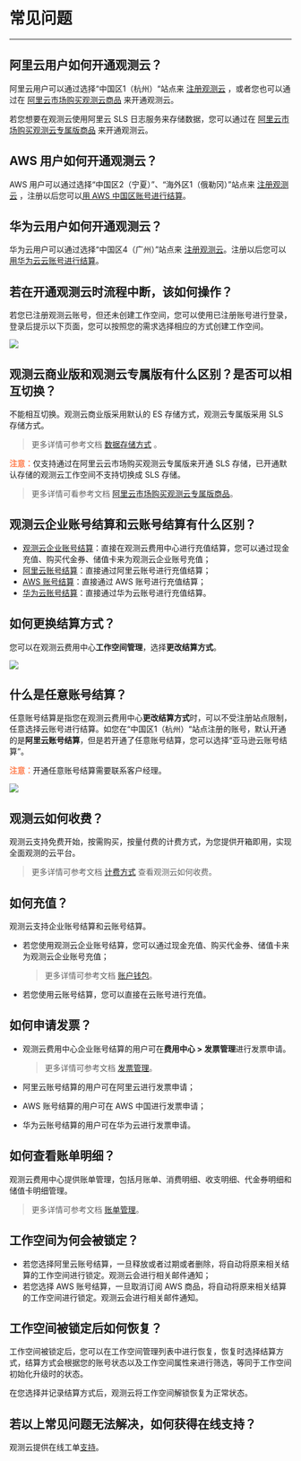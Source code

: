 # 常见问题
---

## 阿里云用户如何开通观测云？

阿里云用户可以通过选择“中国区1（杭州）“站点来 [注册观测云](../billing/commercial-register.md) ，或者您也可以通过在 [阿里云市场购买观测云商品](../billing/commercial-aliyun.md) 来开通观测云。

若您想要在观测云使用阿里云 SLS 日志服务来存储数据，您可以通过在 [阿里云市场购买观测云专属版商品](../billing/commercial-aliyun-sls.md) 来开通观测云。

## AWS 用户如何开通观测云？

AWS 用户可以通过选择“中国区2（宁夏）”、“海外区1（俄勒冈）”站点来 [注册观测云](../billing/commercial-register.md) ，注册以后您可以[用 AWS 中国区账号进行结算](./billing-account/aws-account.md)。

## 华为云用户如何开通观测云？

华为云用户可以通过选择“中国区4（广州）”站点来 [注册观测云](../billing/commercial-register.md)。注册以后您可以[用华为云云账号进行结算](./billing-account/huawei-account.md)。

## 若在开通观测云时流程中断，该如何操作？

若您已注册观测云账号，但还未创建工作空间，您可以使用已注册账号进行登录，登录后提示以下页面，您可以按照您的需求选择相应的方式创建工作空间。

![](img/8.register_6.png)

## 观测云商业版和观测云专属版有什么区别？是否可以相互切换？

不能相互切换。观测云商业版采用默认的 ES 存储方式，观测云专属版采用 SLS 存储方式。

> 更多详情可参考文档 [数据存储方式](../billing/billing-method/data-storage.md#options) 。

<font color=coral>**注意：**</font>仅支持通过在阿里云云市场购买观测云专属版来开通 SLS 存储，已开通默认存储的观测云工作空间不支持切换成 SLS 存储。

> 更多详情可看参考文档 [阿里云市场购买观测云专属版商品](../billing/commercial-aliyun-sls.md)。

## 观测云企业账号结算和云账号结算有什么区别？

- [观测云企业账号结算](../billing/billing-account/enterprise-account.md)：直接在观测云费用中心进行充值结算，您可以通过现金充值、购买代金券、储值卡来为观测云企业账号充值；
- [阿里云账号结算](../billing/billing-account/aliyun-account.md)：直接通过阿里云账号进行充值结算；
- [AWS 账号结算](../billing/billing-account/aws-account.md)：直接通过 AWS 账号进行充值结算；
- [华为云账号结算](../billing/billing-account/huawei-account.md)：直接通过华为云账号进行充值结算。

## 如何更换结算方式？

您可以在观测云费用中心**工作空间管理**，选择**更改结算方式**。

![](img/9.upgrade_9.png)



## 什么是任意账号结算？

任意账号结算是指您在观测云费用中心**更改结算方式**时，可以不受注册站点限制，任意选择云账号进行结算。如您在“中国区1（杭州）“站点注册的账号，默认开通的是**阿里云账号结算**，但是若开通了任意账号结算，您可以选择“亚马逊云账号结算”。

<font color=coral>**注意：**</font>开通任意账号结算需要联系客户经理。

![](img/9.upgrade_7.png)

## 观测云如何收费？

观测云支持免费开始，按需购买，按量付费的计费方式，为您提供开箱即用，实现全面观测的云平台。

> 更多详情可参考文档 [计费方式](../billing/billing-method/index.md) 查看观测云如何收费。

## 如何充值？

观测云支持企业账号结算和云账号结算。

- 若您使用观测云企业账号结算，您可以通过现金充值、购买代金券、储值卡来为观测云企业账号充值；
 
    > 更多详情可参考文档 [账户钱包](../billing/cost-center/account-wallet/index.md)。  

- 若您使用云账号结算，您可以直接在云账号进行充值。

## 如何申请发票？

- 观测云费用中心企业账号结算的用户可在**费用中心 > 发票管理**进行发票申请。

    > 更多详情可参考文档 [发票管理](../billing/cost-center/invoice-management.md)。

- 阿里云账号结算的用户可在阿里云进行发票申请；  
- AWS 账号结算的用户可在 AWS 中国进行发票申请；   
- 华为云账号结算的用户可在华为云进行发票申请。 

## 如何查看账单明细？

观测云费用中心提供账单管理，包括月账单、消费明细、收支明细、代金券明细和储值卡明细管理。

> 更多详情可参考文档 [账单管理](../billing/cost-center/billing-management.md)。

## 工作空间为何会被锁定？

- 若您选择阿里云账号结算，一旦释放或者过期或者删除，将自动将原来相关结算的工作空间进行锁定。观测云会进行相关邮件通知；
- 若您选择 AWS 账号结算，一旦取消订阅 AWS 商品，将自动将原来相关结算的工作空间进行锁定。观测云会进行相关邮件通知。

## 工作空间被锁定后如何恢复？

工作空间被锁定后，您可以在工作空间管理列表中进行恢复，恢复时选择结算方式，结算方式会根据您的账号状态以及工作空间属性来进行筛选，等同于工作空间初始化升级时的状态。

在您选择并记录结算方式后，观测云将工作空间解锁恢复为正常状态。

## 若以上常见问题无法解决，如何获得在线支持？

观测云提供在线工单[支持](../billing/cost-center/support-center.md)。
